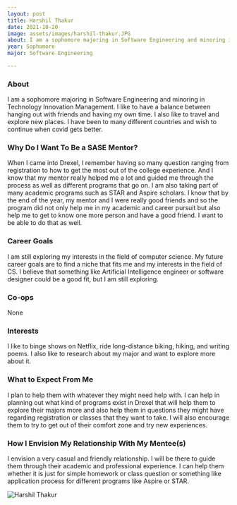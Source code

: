 ```yaml
---
layout: post
title: Harshil Thakur 
date: 2021-10-20
image: assets/images/harshil-thakur.JPG
about: I am a sophomore majoring in Software Engineering and minoring in Technology Innovation Management. I like to have a balance between hanging out with friends and having my own time. I also like to travel and explore new places. I have been to many different countries and wish to continue when covid gets better. 
year: Sophomore
major: Software Engineering

---
```


### About

I am a sophomore majoring in Software Engineering and minoring in Technology Innovation Management. I like to have a balance between hanging out with friends and having my own time. I also like to travel and explore new places. I have been to many different countries and wish to continue when covid gets better. 

### Why Do I Want To Be a SASE Mentor?

When I came into Drexel, I remember having so many question ranging from registration to how to get the most out of the college experience. And I know that my mentor really helped me a lot and guided me through the process as well as different programs that go on. I am also taking part of many academic programs such as STAR and Aspire scholars. I know that by the end of the year, my mentor and I were really good friends and so the program did not only help me in my academic and career pursuit but also help me to get to know one more person and have a good friend. I want to be able to do that as well. 

### Career Goals

I am still exploring my interests in the field of computer science. My future career goals are to find a niche that fits me and my interests in the field of CS. I believe that something like Artificial Intelligence engineer or software designer could be a good fit, but I am still exploring. 

### Co-ops

None

### Interests

I like to binge shows on Netflix, ride long-distance biking, hiking, and writing poems. I also like to research about my major and want to explore more about it. 

### What to Expect From Me

I plan to help them with whatever they might need help with. I can help in planning out what kind of programs exist in Drexel that will help them to explore their majors more and also help them in questions they might have regarding registration or classes that they want to take. I will also encourage them to try to get out of their comfort zone and try new experiences. 

### How I Envision My Relationship With My Mentee(s) 

I envision a very casual and friendly relationship. I will be there to guide them through their academic and professional experience. I can help them whether it is just for simple homework or class question or something like application process for different programs like Aspire or STAR. 

<div class="text-center my-5">
    <img src="{ https://sase-drexel.github.io/mentorship-2021/assets/images/harshil-thakur.JPG | absolute_url }" alt="Harshil Thakur" class="rounded post-img" />
</div>
